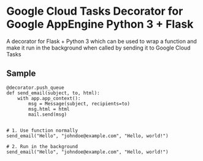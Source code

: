 # Google Cloud Tasks Decorator for Google AppEngine Python 3 + Flask
A decorator for Flask + Python 3 which can be used to wrap a function and make it run in the background when called by sending it to Google Cloud Tasks

## Sample
```python3
@decorator.push_queue
def send_email(subject, to, html):
    with app.app_context():
        msg = Message(subject, recipients=to)
        msg.html = html
        mail.send(msg)


# 1. Use function normally
send_email("Hello", "johndoe@example.com", "Hello, world!")

# 2. Run in the background
send_email("Hello", "johndoe@example.com", "Hello, world!")
```
